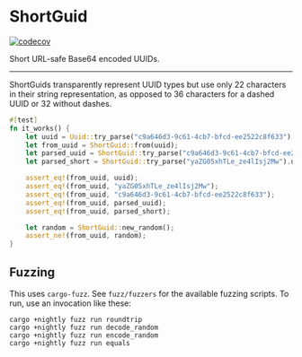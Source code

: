 # ShortGuid

[![codecov](https://codecov.io/gh/nyris/shortguid-rs/graph/badge.svg?token=YOM7OCX28D)](https://codecov.io/gh/nyris/shortguid-rs)

Short URL-safe Base64 encoded UUIDs.

---

ShortGuids transparently represent UUID types but use only 22 characters
in their string representation, as opposed to 36 characters for a dashed
UUID or 32 without dashes.

```rust
#[test]
fn it_works() {
    let uuid = Uuid::try_parse("c9a646d3-9c61-4cb7-bfcd-ee2522c8f633").unwrap();
    let from_uuid = ShortGuid::from(uuid);
    let parsed_uuid = ShortGuid::try_parse("c9a646d3-9c61-4cb7-bfcd-ee2522c8f633").unwrap();
    let parsed_short = ShortGuid::try_parse("yaZG05xhTLe_ze4lIsj2Mw").unwrap();

    assert_eq!(from_uuid, uuid);
    assert_eq!(from_uuid, "yaZG05xhTLe_ze4lIsj2Mw");
    assert_eq!(from_uuid, "c9a646d3-9c61-4cb7-bfcd-ee2522c8f633");
    assert_eq!(from_uuid, parsed_uuid);
    assert_eq!(from_uuid, parsed_short);

    let random = ShortGuid::new_random();
    assert_ne!(from_uuid, random);
}
```

## Fuzzing

This uses `cargo-fuzz`. See `fuzz/fuzzers` for the available fuzzing scripts. To run, use an invocation like these:

```
cargo +nightly fuzz run roundtrip
cargo +nightly fuzz run decode_random
cargo +nightly fuzz run encode_random
cargo +nightly fuzz run equals
```
